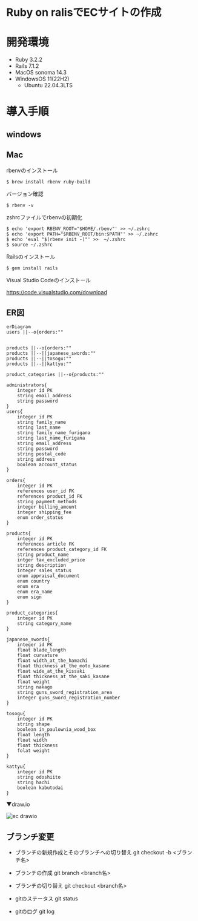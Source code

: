 # Ruby on ralisでECサイトの作成
# 開発環境
- Ruby 3.2.2
- Rails 7.1.2
- MacOS sonoma 14.3
- WindowsOS 11(22H2)
    - Ubuntu 22.04.3LTS

# 導入手順
## windows
## Mac
rbenvのインストール
```
$ brew install rbenv ruby-build
```
バージョン確認
```
$ rbenv -v
```
zshrcファイルでrbenvの初期化
```
$ echo 'export RBENV_ROOT="$HOME/.rbenv"' >> ~/.zshrc
$ echo 'export PATH="$RBENV_ROOT/bin:$PATH"' >> ~/.zshrc
$ echo 'eval "$(rbenv init -)"' >>  ~/.zshrc
$ source ~/.zshrc
```

Railsのインストール
```
$ gem install rails
```
Visual Studio Codeのインストール

https://code.visualstudio.com/download

## ER図
```mermaid
erDiagram
users ||--o{orders:""


products ||--o{orders:""
products ||--||japanese_swords:""
products ||--||tosogu:""
products ||--||kattyu:""

product_categories ||--o{products:""

administrators{
    integer id PK
    string email_address
    string password
}
users{
    integer id PK
    string family_name 
    string last_name
    string family_name_furigana
    string last_name_furigana
    string email_address
    string password
    string postal_code
    string address
    boolean account_status
}

orders{
    integer id PK
    references user_id FK
    references product_id FK
    string payment_methods
    integer billing_amount
    integer shipping_fee
    enum order_status
}

products{
    integer id PK
    references article FK
    references product_category_id FK
    string product_name
    intger tax_excluded_price
    string description
    integer sales_status
    enum appraisal_document
    enum country
    enum era
    enum era_name
    enum sign
}

product_categories{
    integer id PK
    string category_name
}

japanese_swords{
    integer id PK
    float blade_length
    float curvature
    float width_at_the_hamachi
    float thickness_at_the_moto_kasane
    float wide_at_the_kissaki
    float thickness_at_the_saki_kasane
    float weight
    string nakago
    string guns_sword_registration_area
    integer guns_sword_registration_number
}

tosogu{
    integer id PK
    string shape
    boolean in_paulownia_wood_box
    float length
    float width
    float thickness
    folat weight
}

kattyu{
    integer id PK
    string odoshiito
    string hachi
    boolean kabutodai
}
```

▼draw.io

![ec drawio](https://github.com/daichi-kusawake/touken-ec/assets/77773862/fa1d7416-5923-4fbf-b5d1-7b0c9616c6a6)

## ブランチ変更

* ブランチの新規作成とそのブランチへの切り替え
git checkout -b <ブランチ名>

* ブランチの作成
git branch <branch名>

* ブランチの切り替え
git checkout <branch名>

* gitのステータス
git status

* gitのログ
git log
